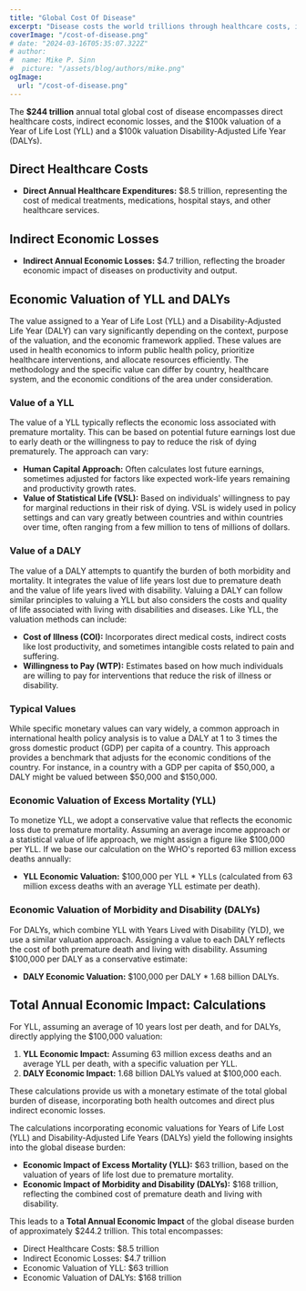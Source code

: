 ```yaml
---
title: "Global Cost Of Disease"
excerpt: "Disease costs the world trillions through healthcare costs, indirect economic losses"
coverImage: "/cost-of-disease.png"
# date: "2024-03-16T05:35:07.322Z"
# author:
#  name: Mike P. Sinn
#  picture: "/assets/blog/authors/mike.png"
ogImage:
  url: "/cost-of-disease.png"
---
```


The **$244 trillion** annual total global cost of disease encompasses direct healthcare costs, indirect economic losses, and the $100k valuation of a Year of Life Lost (YLL) and a $100k valuation Disability-Adjusted Life Year (DALYs). 

## Direct Healthcare Costs

- **Direct Annual Healthcare Expenditures:** $8.5 trillion, representing the cost of medical treatments, medications, hospital stays, and other healthcare services.

## Indirect Economic Losses

- **Indirect Annual Economic Losses:** $4.7 trillion, reflecting the broader economic impact of diseases on productivity and output.

## Economic Valuation of YLL and DALYs

The value assigned to a Year of Life Lost (YLL) and a Disability-Adjusted Life Year (DALY) can vary significantly depending on the context, purpose of the valuation, and the economic framework applied. These values are used in health economics to inform public health policy, prioritize healthcare interventions, and allocate resources efficiently. The methodology and the specific value can differ by country, healthcare system, and the economic conditions of the area under consideration.

### Value of a YLL

The value of a YLL typically reflects the economic loss associated with premature mortality. This can be based on potential future earnings lost due to early death or the willingness to pay to reduce the risk of dying prematurely. The approach can vary:

- **Human Capital Approach:** Often calculates lost future earnings, sometimes adjusted for factors like expected work-life years remaining and productivity growth rates.
- **Value of Statistical Life (VSL):** Based on individuals' willingness to pay for marginal reductions in their risk of dying. VSL is widely used in policy settings and can vary greatly between countries and within countries over time, often ranging from a few million to tens of millions of dollars.

### Value of a DALY

The value of a DALY attempts to quantify the burden of both morbidity and mortality. It integrates the value of life years lost due to premature death and the value of life years lived with disability. Valuing a DALY can follow similar principles to valuing a YLL but also considers the costs and quality of life associated with living with disabilities and diseases. Like YLL, the valuation methods can include:

- **Cost of Illness (COI):** Incorporates direct medical costs, indirect costs like lost productivity, and sometimes intangible costs related to pain and suffering.
- **Willingness to Pay (WTP):** Estimates based on how much individuals are willing to pay for interventions that reduce the risk of illness or disability.

### Typical Values

While specific monetary values can vary widely, a common approach in international health policy analysis is to value a DALY at 1 to 3 times the gross domestic product (GDP) per capita of a country. This approach provides a benchmark that adjusts for the economic conditions of the country. For instance, in a country with a GDP per capita of $50,000, a DALY might be valued between $50,000 and $150,000.


### Economic Valuation of Excess Mortality (YLL)

To monetize YLL, we adopt a conservative value that reflects the economic loss due to premature mortality. Assuming an average income approach or a statistical value of life approach, we might assign a figure like $100,000 per YLL. If we base our calculation on the WHO's reported 63 million excess deaths annually:

- **YLL Economic Valuation:** $100,000 per YLL * YLLs (calculated from 63 million excess deaths with an average YLL estimate per death).

### Economic Valuation of Morbidity and Disability (DALYs)

For DALYs, which combine YLL with Years Lived with Disability (YLD), we use a similar valuation approach. Assigning a value to each DALY reflects the cost of both premature death and living with disability. Assuming $100,000 per DALY as a conservative estimate:

- **DALY Economic Valuation:** $100,000 per DALY * 1.68 billion DALYs.

## Total Annual Economic Impact: Calculations

For YLL, assuming an average of 10 years lost per death, and for DALYs, directly applying the $100,000 valuation:

1. **YLL Economic Impact:** Assuming 63 million excess deaths and an average YLL per death, with a specific valuation per YLL.
2. **DALY Economic Impact:** 1.68 billion DALYs valued at $100,000 each.

These calculations provide us with a monetary estimate of the total global burden of disease, incorporating both health outcomes and direct plus indirect economic losses. 

The calculations incorporating economic valuations for Years of Life Lost (YLL) and Disability-Adjusted Life Years (DALYs) yield the following insights into the global disease burden:

- **Economic Impact of Excess Mortality (YLL):** $63 trillion, based on the valuation of years of life lost due to premature mortality.
- **Economic Impact of Morbidity and Disability (DALYs):** $168 trillion, reflecting the combined cost of premature death and living with disability.

This leads to a **Total Annual Economic Impact** of the global disease burden of approximately $244.2 trillion. This total encompasses:

- Direct Healthcare Costs: $8.5 trillion
- Indirect Economic Losses: $4.7 trillion
- Economic Valuation of YLL: $63 trillion
- Economic Valuation of DALYs: $168 trillion


